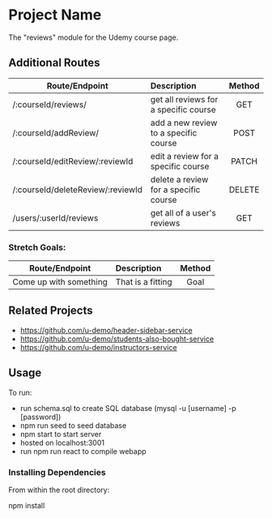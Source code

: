 # Project Name

The "reviews" module for the Udemy course page.


## Additional Routes

| Route/Endpoint                    | Description                            | Method  |
| --------------------------------- |:---------------------------------------| :------:|
| /:courseId/reviews/               | get all reviews for a specific course  | GET     |
| /:courseId/addReview/             | add a new review to a specific course  | POST    |
| /:courseId/editReview/:reviewId   | edit a review for a specific course    | PATCH   |
| /:courseId/deleteReview/:reviewId | delete a review for a specific course  | DELETE  |
| /users/:userId/reviews            | get all of a user's reviews            | GET     |

### Stretch Goals:

| Route/Endpoint                | Description               | Method  |
| ----------------------------- |:--------------------------| :------:|
| Come up with something        | That is a fitting         | Goal    |

## Related Projects

  - https://github.com/u-demo/header-sidebar-service
  - https://github.com/u-demo/students-also-bought-service
  - https://github.com/u-demo/instructors-service

## Usage
To run:
- run schema.sql to create SQL database (mysql -u [username] -p [password])
- npm run seed to seed database
- npm start to start server
- hosted on localhost:3001
- run npm run react to compile webapp 

### Installing Dependencies

From within the root directory:

npm install

